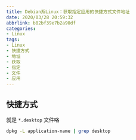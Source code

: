 ```yaml
---
title: Debian系Linux：获取指定应用的快捷方式文件地址
date: 2020/03/28 20:59:32
abbrlink: b82bf39e7b2a90df
categories:
- Linux
tags:
- Linux
- 快捷方式
- 地址
- 获取
- 指定
- 文件
- 应用
---
```

## 快捷方式
就是 `*.desktop` 文件咯

```bash
dpkg -L application-name | grep desktop                   
```

